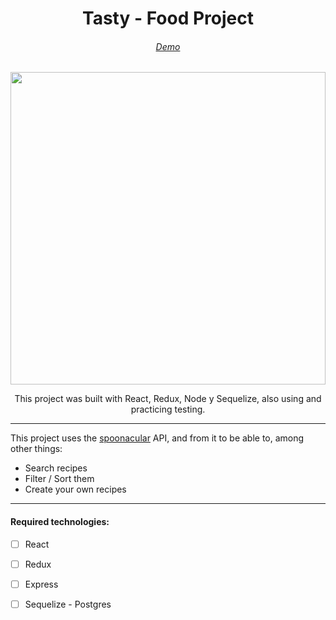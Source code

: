 

<h1 align="center"> Tasty - Food Project </h1>
<h6 align="center"><a href="https://project-food-tomaslaus.vercel.app">Demo</a></h6>

<p align="right">
  <img height="500" width="100%" src="http://salsaritas.johngroupinteractive.com/wp-content/uploads/2017/06/enchilada-bg.jpg" />
</p>



<p align="center">This project was built with React, Redux, Node y Sequelize, also using and practicing testing.</p>


<hr>

This project uses the [spoonacular](https://spoonacular.com/food-api) API, and from it to be able to, among other things:

  - Search recipes
  - Filter / Sort them
  - Create your own recipes

<hr>

#### Required technologies:
- [ ] React
- [ ] Redux
- [ ] Express
- [ ] Sequelize - Postgres

